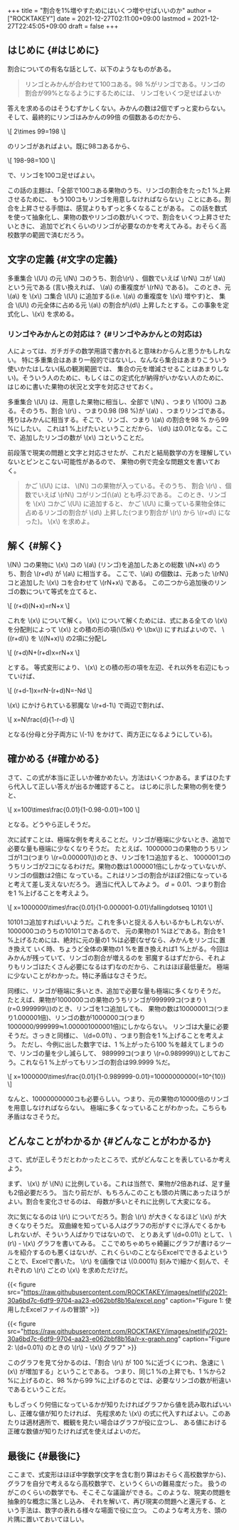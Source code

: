 +++
title = "割合を1%増やすためにはいくつ増やせばいいのか"
author = ["ROCKTAKEY"]
date = 2021-12-27T02:11:00+09:00
lastmod = 2021-12-27T22:45:05+09:00
draft = false
+++

## はじめに {#はじめに}

割合についての有名な話として、以下のようなものがある。

> リンゴとみかんが合わせて100コある。98 %がリンゴである。リンゴの割合が99%となるようにするためには、
> リンゴをいくつ足せばよいか

答えを求めるのはそうむずかしくない。みかんの数は2個でずっと変わらない。そして、最終的にリンゴはみかんの99倍
の個数あるのだから、

\\[
2\times 99=198
\\]

のリンゴがあればよい。既に98コあるから、

\\[
198-98=100
\\]

で、リンゴを100コ足せばよい。

この話の主題は、「全部で100コある果物のうち、リンゴの割合をたった1 %上昇させるために、
もう100コもリンゴを用意しなければならない」ことにある。割合を上昇させる手間は、感覚よりもずっと多くなることがある。
この話を数式を使って抽象化し、果物の数やリンゴの数がいくつで、割合をいくつ上昇させたいときに、
追加でどれくらいのリンゴが必要なのかを考えてみる。おそらく高校数学の範囲で済むだろう。


## 文字の定義 {#文字の定義}

多重集合 \\(U\\) の元 \\(N\\) コのうち、割合\\(r\\) 、個数でいえば \\(rN\\) コが \\(a\\) という元である
(言い換えれば、 \\(a\\) の重複度が \\(rN\\) である)。
このとき、元 \\(a\\) を \\(x\\) コ集合 \\(U\\) に追加する(i.e. \\(a\\) の重複度を \\(x\\) 増やす)と、
集合 \\(U\\) の元全体に占める元 \\(a\\) の割合が\\(d\\) 上昇したとする。この事象を定式化し、\\(x\\) を求める。


### リンゴやみかんとの対応は？ {#リンゴやみかんとの対応は}

人によっては、ガチガチの数学用語で書かれると意味わからんと思うかもしれない。
特に多重集合はあまり一般的ではないし、なんなら集合はあまりこういう使いかたはしない(私の観測範囲では、
集合の元を増減させることはあまりしない)。そういう人のために、もしくはこの定式化が納得がいかない人のために、
はじめに書いた果物の状況と文字を対応させておく。

多重集合 \\(U\\) は、用意した果物に相当し、全部で \\(N\\) 、つまり \\(100\\) コある。そのうち、割合 \\(r\\) 、つまり0.98 (98 %)が
\\(a\\) 、つまりリンゴである。残りはみかんに相当する。そこで、リンゴ、つまり \\(a\\) の割合を98 % から99 %にしたい。
これは1 %上げたいということだから、 \\(d\\) は0.01となる。ここで、追加したリンゴの数が \\(x\\) コということだ。

前段落で現実の問題と文字と対応させたが、これだと結局数学の方を理解していないとピンとこない可能性があるので、
果物の例で完全な問題文を書いておく。

> かご \\(U\\) には、 \\(N\\) コの果物が入っている。そのうち、 割合 \\(r\\) 、個数でいえば \\(rN\\) コがリンゴ(\\(a\\) とも呼ぶ)である。
> このとき、リンゴを \\(x\\) コかご \\(U\\) に追加すると、
> かご \\(U\\) に乗っている果物全体に占めるリンゴの割合が \\(d\\) 上昇した(つまり割合が \\(r\\) から \\(r+d\\) になった)。
> \\(x\\) を求めよ。


## 解く {#解く}

\\(N\\) コの果物に \\(x\\) コの \\(a\\) (リンゴ)を追加したあとの総数 \\(N+x\\) のうち、割合 \\(r+d\\) が \\(a\\) に相当する。
ここで、\\(a\\) の個数は、元あった \\(rN\\) コと追加した \\(x\\) コを合わせて \\(rN+x\\) である。
この二つから追加後のリンゴの数について等式を立てると、

\\[
(r+d)(N+x)=rN+x
\\]

これを \\(x\\) について解く。 \\(x\\) について解くためには、式にある全ての \\(x\\) を分配則によって \\(x\\) との積の形の項(\\(5x\\) や \\(bx\\))
にすればよいので、 \\((r+d)\\) を \\((N+x)\\) の2項に分配し

\\[
(r+d)N+(r+d)x=rN+x
\\]

とする。 等式変形により、 \\(x\\) との積の形の項を左辺、それ以外を右辺にもっていけば、

\\[
(r+d-1)x=rN-(r+d)N=-Nd
\\]

\\(x\\) にかけられている邪魔な \\(r+d-1\\) で両辺で割れば、

\\[
x=N\frac{d}{1-r-d}
\\]

となる(分母と分子両方に \\(-1\\) をかけて、両方正になるようにしている)。


## 確かめる {#確かめる}

さて、この式が本当に正しいか確かめたい。方法はいくつかある。まずはひたすら代入して正しい答えが出るか確認すること。
はじめに示した果物の例を使うと、

\\[
x=100\times\frac{0.01}{1-0.98-0.01}=100
\\]

となる。どうやら正しそうだ。

次に試すことは、極端な例を考えることだ。リンゴが極端に少ないとき、追加で必要な量も極端に少なくなりそうだ。
たとえば、1000000コの果物のうちリンゴが1コ(つまり \\(r=0.000001\\))のとき、リンゴを1コ追加すると、
1000001コのうちリンゴが2コになるわけだ。果物の数は$1.000001$倍にしかなっていないが、リンゴの個数は2倍に
なっている。これはリンゴの割合がほぼ2倍になっていると考えて差し支えないだろう。
適当に代入してみよう。 $d=0.01$、つまり割合を1 %上げることを考えよう。

\\[
x=1000000\times\frac{0.01}{1-0.000001-0.01}\fallingdotseq 10101
\\]

10101コ追加すればいいようだ。これを多いと捉える人もいるかもしれないが、1000000コのうちの10101コであるので、
元の果物の1 %ほどである。割合を1 %上げるためには、絶対に元の量の1 %は必要(なぜなら、みかんをリンゴに置き換えて
いく時、ちょうど全体の果物の1 %を置き換えれば1 %上がる。今回はみかんが残っていて、リンゴの割合が増えるのを
邪魔するはずだから、それよりもリンゴはたくさん必要になるはず)なのだから、これはほぼ最低量だ。
極端に少ないことがわかった。特に矛盾はなさそうだ。

同様に、リンゴが極端に多いとき、追加で必要な量も極端に多くなりそうだ。
たとえば、果物が1000000コの果物のうちリンゴが999999コ(つまり \\(r=0.999999\\))のとき、リンゴを1コ追加しても、
果物の数は10000001コ(つまり1.000001倍)、リンゴの数が1000000コ(つまり1000000/999999≒1.000001000001倍)にしかならない。
リンゴは大量に必要そうだ。さっきと同様に、 \\(d=0.01\\) 、つまり割合を1 %上げることを考えよう。
ただし、今例に出した数字では、1 %上がったら100 %を越えてしまうので、リンゴの量を少し減らして、
989999コ(つまり \\(r=0.989999\\))としておこう。これなら1 %上がってもリンゴの割合は99.9999 %だ。

\\[
x=1000000\times\frac{0.01}{1-0.989999-0.01}=10000000000(=10^{10})
\\]

なんと、10000000000コも必要らしい。つまり、元の果物の10000倍のリンゴを用意しなければならない。
極端に多くなっていることがわかった。こちらも矛盾はなさそうだ。


## どんなことがわかるか {#どんなことがわかるか}

さて、式が正しそうだとわかったところで、式がどんなことを表しているか考えよう。

まず、 \\(x\\) が \\(N\\) に比例している。これは当然で、果物が2倍あれば、足す量も2倍必要だろう。
当たり前だが、もちろんこのことも頭の片隅にあったほうがよい。割合を変化させるのは、
母数が多いとそれに比例して大変になる。

次に気になるのは \\(r\\) についてだろう。割合 \\(r\\) が大きくなるほど \\(x\\) が大きくなりそうだ。
双曲線を知っている人はグラフの形がすぐに浮んでくるかもしれないが、そういう人ばかりではないので、
とりあえず \\(d=0.01\\) として、 \\(r\\) - \\(x\\) グラフを書いてみる。
ここでめちゃめちゃ綺麗にグラフが書けるツールを紹介するのも悪くはないが、これくらいのことならExcelでできるよという
ことで、Excelで書いた。 \\(r\\) を(画像では \\(0.0001\\) 刻みで)細かく刻んで、それぞれの \\(r\\) ごとの \\(x\\) を求めただけだ。

<a id="org7cc27f5"></a>

{{< figure src="https://raw.githubusercontent.com/ROCKTAKEY/images/netlify/2021-30a6bd7c-6df9-9704-aa23-e062bbf8b16a/excel.png" caption="Figure 1: 使用したExcelファイルの冒頭" >}}

<a id="org7ac61a4"></a>

{{< figure src="https://raw.githubusercontent.com/ROCKTAKEY/images/netlify/2021-30a6bd7c-6df9-9704-aa23-e062bbf8b16a/r-x-graph.png" caption="Figure 2: \\(d=0.01\\) のときの \\(r\\) - \\(x\\) グラフ" >}}

このグラフを見て分かるのは、「割合 \\(r\\) が 100 %に近づくにつれ、急速に \\(x\\) が増加する」ということである。
つまり、同じ1 %の上昇でも、1 %から2 %に上げるのと、98 %から99 %に上げるのとでは、必要なリンゴの数が桁違い
であるということだ。

もしざっくり何倍になっているかが知りたければグラフから値を読み取ればいいし、正確な値が知りたければ、
先程求めた \\(x\\) の式に代入すればよい。このあたりは適材適所で、概観を見たい場合はグラフが役に立つし、
ある値における正確な数値が知りたければ式を使えばよいのだ。


## 最後に {#最後に}

ここまで、式変形はほぼ中学数学(文字を含む割り算はおそらく高校数学から)、
グラフを自分で考えるなら高校数学で、というくらいの難易度だった。
扱うのがこのくらいの数学でも、そこそこな議論ができる。このような、現実の問題を抽象的な概念に落とし込み、
それを解いて、再び現実の問題へと還元する、という手法は、数字の表れる様々な場面で役に立つ。
このような考え方を、頭の片隅に置いておいてほしい。
